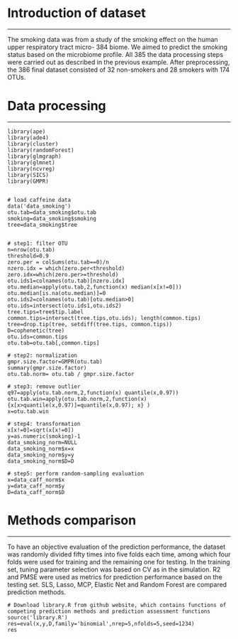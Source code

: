 
# Introduction of dataset #
----------------------------
The smoking data was from a study of the smoking effect on the human upper respiratory tract micro-
384 biome. We aimed to predict the smoking status based on the microbiome profile. All
385 the data processing steps were carried out as described in the previous example. After preprocessing, the
386 final dataset consisted of 32 non-smokers and 28 smokers with 174 OTUs.


# Data processing #
----------------------------
```
library(ape)
library(ade4)
library(cluster)
library(randomForest)
library(glmgraph)
library(glmnet)
library(ncvreg)
library(SICS)
library(GMPR)


# load caffeine data
data('data_smoking')
otu.tab=data_smoking$otu.tab
smoking=data_smoking$smoking
tree=data_smoking$tree


# step1: filter OTU
n=nrow(otu.tab)
threshold=0.9
zero.per = colSums(otu.tab==0)/n
nzero.idx = which(zero.per<threshold)
zero.idx=which(zero.per>=threshold)
otu.ids1=colnames(otu.tab)[nzero.idx]
otu.median=apply(otu.tab,2,function(x) median(x[x!=0]))
otu.median[is.na(otu.median)]=0
otu.ids2=colnames(otu.tab)[otu.median>0]
otu.ids=intersect(otu.ids1,otu.ids2)
tree.tips=tree$tip.label
common.tips=intersect(tree.tips,otu.ids); length(common.tips)
tree=drop.tip(tree, setdiff(tree.tips, common.tips))
D=cophenetic(tree)
otu.ids=common.tips
otu.tab=otu.tab[,common.tips]

# step2: normalization
gmpr.size.factor=GMPR(otu.tab)
summary(gmpr.size.factor)
otu.tab.norm= otu.tab / gmpr.size.factor

# step3: remove outlier
q97=apply(otu.tab.norm,2,function(x) quantile(x,0.97))
otu.tab.win=apply(otu.tab.norm,2,function(x) {x[x>quantile(x,0.97)]=quantile(x,0.97); x} )
x=otu.tab.win

# step4: transformation
x[x!=0]=sqrt(x[x!=0])
y=as.numeric(smoking)-1
data_smoking_norm=NULL
data_smoking_norm$x=x
data_smoking_norm$y=y
data_smoking_norm$D=D

# step5: perform random-sampling evaluation
x=data_caff_norm$x
y=data_caff_norm$y
D=data_caff_norm$D
```

# Methods comparison #
---------------------
To have an objective evaluation of the prediction performance, the dataset was randomly divided fifty
times into five folds each time, among which four folds were used for training and the remaining one for
testing. In the training set, tuning parameter selection was based on CV as in the simulation. R2 and PMSE
were used as metrics for prediction performance based on the testing set. SLS, Lasso, MCP, Elastic Net and
Random Forest are compared prediction methods.
```
# Download library.R from github website, which contains functions of competing prediction methods and prediction assessment functions
source('library.R')
res=eval(x,y,D,family='binomial',nrep=5,nfolds=5,seed=1234)
res
```
